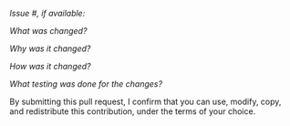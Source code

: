 *Issue #, if available:*

*What was changed?*

*Why was it changed?*

*How was it changed?*

*What testing was done for the changes?*

By submitting this pull request, I confirm that you can use, modify, copy, and redistribute this contribution, under the terms of your choice.